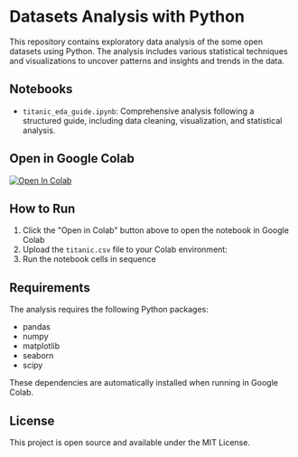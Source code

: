 # Datasets Analysis with Python

This repository contains exploratory data analysis of the some open datasets using Python. The analysis includes various statistical techniques and visualizations to uncover patterns and insights and trends in the data.

## Notebooks

- `titanic_eda_guide.ipynb`: Comprehensive analysis following a structured guide, including data cleaning, visualization, and statistical analysis.

## Open in Google Colab

[![Open In Colab](https://colab.research.google.com/assets/colab-badge.svg)](https://colab.research.google.com/github/hkhdair/eda-python/blob/main/titanic_eda_guide.ipynb)

## How to Run

1. Click the "Open in Colab" button above to open the notebook in Google Colab
2. Upload the `titanic.csv` file to your Colab environment:
3. Run the notebook cells in sequence

## Requirements

The analysis requires the following Python packages:
- pandas
- numpy
- matplotlib
- seaborn
- scipy

These dependencies are automatically installed when running in Google Colab.

## License

This project is open source and available under the MIT License.
